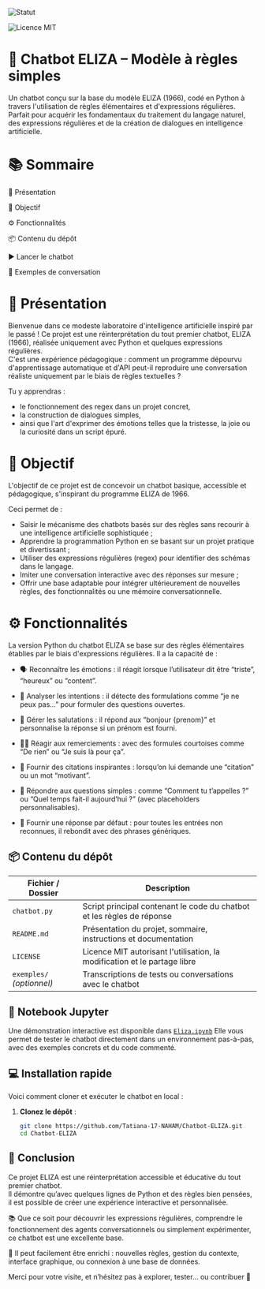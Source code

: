 ![Statut](https://img.shields.io/badge/🔥_Projet-Actif-EA4C4C.svg)

![Licence MIT](https://img.shields.io/badge/Licence-MIT-green)

# 🤖 Chatbot ELIZA – Modèle à règles simples
Un chatbot conçu sur la base du modèle ELIZA (1966), codé en Python à travers l'utilisation de règles élémentaires et d'expressions régulières.  Parfait pour acquérir les fondamentaux du traitement du langage naturel, des expressions régulières et de la création de dialogues en intelligence artificielle.
# 📚 Sommaire
🚀 Présentation

🎯 Objectif

⚙️ Fonctionnalités

📦 Contenu du dépôt

▶️ Lancer le chatbot

💬 Exemples de conversation

# 🚀 Présentation
Bienvenue dans ce modeste laboratoire d'intelligence artificielle inspiré par le passé !  Ce projet est une réinterprétation du tout premier chatbot, ELIZA (1966), réalisée uniquement avec Python et quelques expressions régulières.  
 C'est une expérience pédagogique : comment un programme dépourvu d'apprentissage automatique et d'API peut-il reproduire une conversation réaliste uniquement par le biais de règles textuelles ?

 Tu y apprendras :
 - le fonctionnement des regex dans un projet concret,
 -  la construction de dialogues simples,
 -  ainsi que l'art d'exprimer des émotions telles que la tristesse, la joie ou la curiosité dans un script épuré.

# 🎯 Objectif
L'objectif de ce projet est de concevoir un chatbot basique, accessible et pédagogique, s'inspirant du programme ELIZA de 1966.

 Ceci permet de :

- Saisir le mécanisme des chatbots basés sur des règles sans recourir à une intelligence artificielle sophistiquée ;
- Apprendre la programmation Python en se basant sur un projet pratique et divertissant ;
- Utiliser des expressions régulières (regex) pour identifier des schémas dans le langage.
- Imiter une conversation interactive avec des réponses sur mesure ;
- Offrir une base adaptable pour intégrer ultérieurement de nouvelles règles, des fonctionnalités ou une mémoire conversationnelle.

# ⚙️ Fonctionnalités
La version Python du chatbot ELIZA se base sur des règles élémentaires établies par le biais d'expressions régulières.  Il a la capacité de :
- 🗣️ Reconnaître les émotions : il réagit lorsque l’utilisateur dit être “triste”, “heureux” ou “content”.

- 🧠 Analyser les intentions : il détecte des formulations comme “je ne peux pas…” pour formuler des questions ouvertes.

- 👋 Gérer les salutations : il répond aux “bonjour {prenom}” et personnalise la réponse si un prénom est fourni.

- 🙋‍♀️ Réagir aux remerciements : avec des formules courtoises comme “De rien” ou “Je suis là pour ça”.

- 📖 Fournir des citations inspirantes : lorsqu’on lui demande une “citation” ou un mot “motivant”.

- 🤖 Répondre aux questions simples : comme “Comment tu t’appelles ?” ou “Quel temps fait-il aujourd’hui ?” (avec placeholders personnalisables).

- 🧩 Fournir une réponse par défaut : pour toutes les entrées non reconnues, il rebondit avec des phrases génériques.

## 📦 Contenu du dépôt

| Fichier / Dossier        | Description                                                                 |
|--------------------------|-----------------------------------------------------------------------------|
| `chatbot.py`             | Script principal contenant le code du chatbot et les règles de réponse      |
| `README.md`              | Présentation du projet, sommaire, instructions et documentation              |
| `LICENSE`                | Licence MIT autorisant l'utilisation, la modification et le partage libre   |
| `exemples/` *(optionnel)*| Transcriptions de tests ou conversations avec le chatbot                    |

## 📓 Notebook Jupyter

Une démonstration interactive est disponible dans [`Eliza.ipynb`](Eliza.ipynb)
Elle vous permet de tester le chatbot directement dans un environnement pas-à-pas, avec des exemples concrets et du code commenté.

## 💻 Installation rapide

Voici comment cloner et exécuter le chatbot en local :

1. **Clonez le dépôt** :
   ```bash
   git clone https://github.com/Tatiana-17-NAHAM/Chatbot-ELIZA.git
   cd Chatbot-ELIZA

## 🧠 Conclusion

Ce projet ELIZA est une réinterprétation accessible et éducative du tout premier chatbot.  
Il démontre qu’avec quelques lignes de Python et des règles bien pensées, il est possible de créer une expérience interactive et personnalisée.

📚 Que ce soit pour découvrir les expressions régulières, comprendre le fonctionnement des agents conversationnels ou simplement expérimenter, ce chatbot est une excellente base.

🔧 Il peut facilement être enrichi : nouvelles règles, gestion du contexte, interface graphique, ou connexion à une base de données.

Merci pour votre visite, et n’hésitez pas à explorer, tester... ou contribuer 🤗
